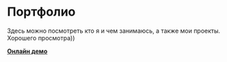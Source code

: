 # Портфолио

Здесь можно посмотреть кто я и чем занимаюсь, а также мои проекты. Хорошего просмотра))

[**Онлайн демо**](https://lialel.github.io/)
